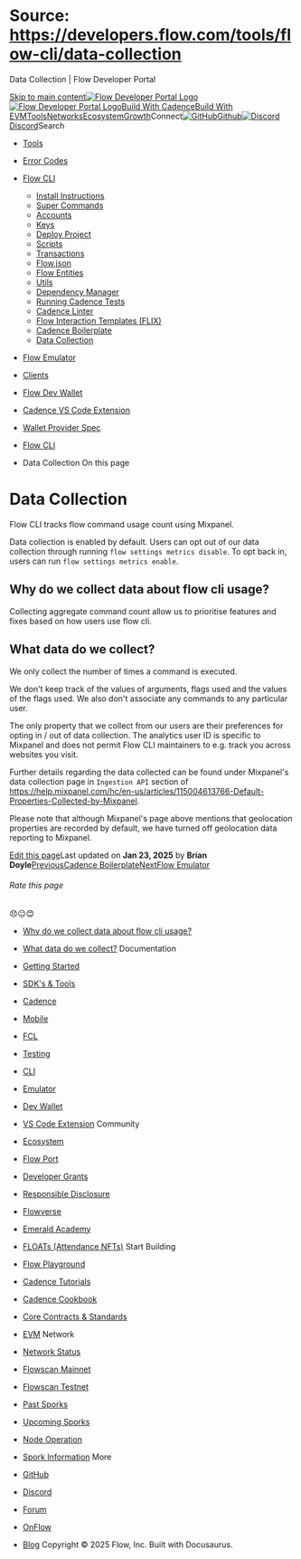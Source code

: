 # Source: https://developers.flow.com/tools/flow-cli/data-collection




Data Collection | Flow Developer Portal





[Skip to main content](#__docusaurus_skipToContent_fallback)[![Flow Developer Portal Logo](/img/flow-docs-logo-dark.png)![Flow Developer Portal Logo](/img/flow-docs-logo-light.png)](/)[Build With Cadence](/build/flow)[Build With EVM](/evm/about)[Tools](/tools/flow-cli)[Networks](/networks/flow-networks)[Ecosystem](/ecosystem)[Growth](/growth)Connect[![GitHub]()Github](https://github.com/onflow)[![Discord]()Discord](https://discord.gg/flow)Search

* [Tools](/tools)
* [Error Codes](/tools/error-codes)
* [Flow CLI](/tools/flow-cli)
  + [Install Instructions](/tools/flow-cli/install)
  + [Super Commands](/tools/flow-cli/super-commands)
  + [Accounts](/tools/flow-cli/accounts/get-accounts)
  + [Keys](/tools/flow-cli/keys/generate-keys)
  + [Deploy Project](/tools/flow-cli/deployment/start-emulator)
  + [Scripts](/tools/flow-cli/scripts/execute-scripts)
  + [Transactions](/tools/flow-cli/transactions/send-transactions)
  + [Flow.json](/tools/flow-cli/flow.json/initialize-configuration)
  + [Flow Entities](/tools/flow-cli/get-flow-data/get-blocks)
  + [Utils](/tools/flow-cli/utils/signature-generate)
  + [Dependency Manager](/tools/flow-cli/dependency-manager)
  + [Running Cadence Tests](/tools/flow-cli/tests)
  + [Cadence Linter](/tools/flow-cli/lint)
  + [Flow Interaction Templates (FLIX)](/tools/flow-cli/flix)
  + [Cadence Boilerplate](/tools/flow-cli/boilerplate)
  + [Data Collection](/tools/flow-cli/data-collection)
* [Flow Emulator](/tools/emulator)
* [Clients](/tools/clients)
* [Flow Dev Wallet](/tools/flow-dev-wallet)
* [Cadence VS Code Extension](/tools/vscode-extension)
* [Wallet Provider Spec](/tools/wallet-provider-spec)


* [Flow CLI](/tools/flow-cli)
* Data Collection
On this page
# Data Collection

Flow CLI tracks flow command usage count using Mixpanel.

Data collection is enabled by default. Users can opt out of our data collection through running `flow settings metrics disable`.
To opt back in, users can run `flow settings metrics enable`.

## Why do we collect data about flow cli usage?[​](#why-do-we-collect-data-about-flow-cli-usage "Direct link to Why do we collect data about flow cli usage?")

Collecting aggregate command count allow us to prioritise features and fixes based on how users use flow cli.

## What data do we collect?[​](#what-data-do-we-collect "Direct link to What data do we collect?")

We only collect the number of times a command is executed.

We don't keep track of the values of arguments, flags used
and the values of the flags used. We also don't associate any commands to any particular user.

The only property that we collect from our users are their preferences for opting in / out of data collection.
The analytics user ID is specific to Mixpanel and does not permit Flow CLI maintainers to e.g. track you across websites you visit.

Further details regarding the data collected can be found under Mixpanel's data collection page in `Ingestion API`
section of <https://help.mixpanel.com/hc/en-us/articles/115004613766-Default-Properties-Collected-by-Mixpanel>.

Please note that although Mixpanel's page above mentions that geolocation properties are recorded by default,
we have turned off geolocation data reporting to Mixpanel.

[Edit this page](https://github.com/onflow/docs/tree/main/docs/tools/flow-cli/data-collection.md)Last updated on **Jan 23, 2025** by **Brian Doyle**[PreviousCadence Boilerplate](/tools/flow-cli/boilerplate)[NextFlow Emulator](/tools/emulator)
###### Rate this page

😞😐😊

* [Why do we collect data about flow cli usage?](#why-do-we-collect-data-about-flow-cli-usage)
* [What data do we collect?](#what-data-do-we-collect)
Documentation

* [Getting Started](/build/getting-started/contract-interaction)
* [SDK's & Tools](/tools)
* [Cadence](https://cadence-lang.org/docs/)
* [Mobile](/build/guides/mobile/overview)
* [FCL](/tools/clients/fcl-js)
* [Testing](/build/smart-contracts/testing)
* [CLI](/tools/flow-cli)
* [Emulator](/tools/emulator)
* [Dev Wallet](https://github.com/onflow/fcl-dev-wallet)
* [VS Code Extension](/tools/vscode-extension)
Community

* [Ecosystem](/ecosystem)
* [Flow Port](https://port.onflow.org/)
* [Developer Grants](https://github.com/onflow/developer-grants)
* [Responsible Disclosure](https://flow.com/flow-responsible-disclosure)
* [Flowverse](https://www.flowverse.co/)
* [Emerald Academy](https://academy.ecdao.org/)
* [FLOATs (Attendance NFTs)](https://floats.city/)
Start Building

* [Flow Playground](https://play.flow.com/)
* [Cadence Tutorials](https://cadence-lang.org/docs/tutorial/first-steps)
* [Cadence Cookbook](https://open-cadence.onflow.org)
* [Core Contracts & Standards](/build/core-contracts)
* [EVM](/evm/about)
Network

* [Network Status](https://status.onflow.org/)
* [Flowscan Mainnet](https://flowdscan.io/)
* [Flowscan Testnet](https://testnet.flowscan.io/)
* [Past Sporks](/networks/node-ops/node-operation/past-sporks)
* [Upcoming Sporks](/networks/node-ops/node-operation/upcoming-sporks)
* [Node Operation](/networks/node-ops)
* [Spork Information](/networks/node-ops/node-operation/spork)
More

* [GitHub](https://github.com/onflow)
* [Discord](https://discord.gg/flow)
* [Forum](https://forum.onflow.org/)
* [OnFlow](https://onflow.org/)
* [Blog](https://flow.com/blog)
Copyright © 2025 Flow, Inc. Built with Docusaurus.

